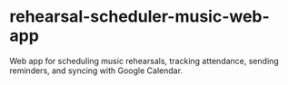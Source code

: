# rehearsal-scheduler-music-web-app
Web app for scheduling music rehearsals, tracking attendance, sending reminders, and syncing with Google Calendar.
